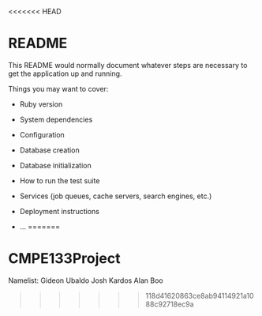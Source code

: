 <<<<<<< HEAD
# README

This README would normally document whatever steps are necessary to get the
application up and running.

Things you may want to cover:

* Ruby version

* System dependencies

* Configuration

* Database creation

* Database initialization

* How to run the test suite

* Services (job queues, cache servers, search engines, etc.)

* Deployment instructions

* ...
=======
# CMPE133Project
Namelist:
Gideon Ubaldo
Josh Kardos
Alan Boo

>>>>>>> 118d41620863ce8ab94114921a1088c92718ec9a
